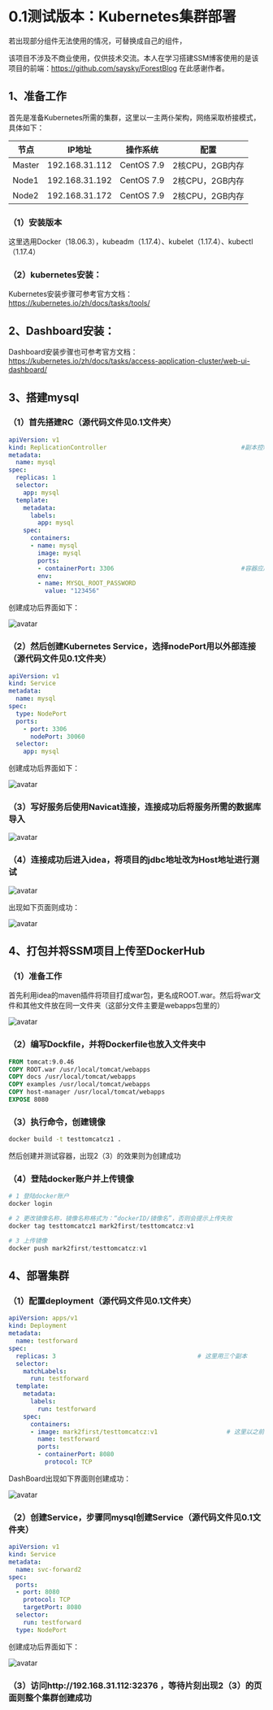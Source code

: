 # 0.1测试版本：Kubernetes集群部署

若出现部分组件无法使用的情况，可替换成自己的组件，

该项目不涉及不商业使用，仅供技术交流。本人在学习搭建SSM博客使用的是该项目的前端：https://github.com/saysky/ForestBlog 在此感谢作者。

## 1、准备工作

首先是准备Kubernetes所需的集群，这里以一主两仆架构，网络采取桥接模式，具体如下：

| 节点   | IP地址         | 操作系统   | 配置            |
| ------ | -------------- | ---------- | --------------- |
| Master | 192.168.31.112 | CentOS 7.9 | 2核CPU，2GB内存 |
| Node1  | 192.168.31.192 | CentOS 7.9 | 2核CPU，2GB内存 |
| Node2  | 192.168.31.172 | CentOS 7.9 | 2核CPU，2GB内存 |

### （1）安装版本

这里选用Docker（18.06.3），kubeadm（1.17.4）、kubelet（1.17.4）、kubectl（1.17.4）

### （2）kubernetes安装：

Kubernetes安装步骤可参考官方文档：https://kubernetes.io/zh/docs/tasks/tools/

## 2、Dashboard安装：

Dashboard安装步骤也可参考官方文档：https://kubernetes.io/zh/docs/tasks/access-application-cluster/web-ui-dashboard/

## 3、搭建mysql

### （1）首先搭建RC（源代码文件见0.1文件夹）

```yaml
apiVersion: v1
kind: ReplicationController										#副本控制器RC
metadata:
  name: mysql																	#RC的名称，全局唯一
spec:
  replicas: 1																	#Pod副本的期待数量
  selector:
    app: mysql																#符合目标的Pod拥有此标签
  template:																		#根据此模版创建Pod的副本
    metadata:
      labels:
        app: mysql														#Pod副本拥有的标签，对应RC的Selector
    spec:
      containers:															#Pod内容器的定义部分
      - name: mysql														#容器的名称
        image: mysql													#容器对应的Docker Image
        ports:
        - containerPort: 3306									#容器应用监听的端口号
        env:																	#注入容器内的环境变量
        - name: MYSQL_ROOT_PASSWORD
          value: "123456"
```

创建成功后界面如下：

![avatar](0.1/pic/image-20220118201822047.png)

### （2）然后创建Kubernetes Service，选择nodePort用以外部连接（源代码文件见0.1文件夹）

```yaml
apiVersion: v1
kind: Service
metadata:
  name: mysql
spec:
  type: NodePort
  ports:
    - port: 3306
      nodePort: 30060
  selector:
    app: mysql
```

创建成功后界面如下：

![avatar](0.1/pic/image-20220118203453890.png)

### （3）写好服务后使用Navicat连接，连接成功后将服务所需的数据库导入

![avatar](0.1/pic/image-20220118203244826.png)

### （4）连接成功后进入idea，将项目的jdbc地址改为Host地址进行测试

![avatar](0.1/pic/image-20220118203259814.png)

出现如下页面则成功：

![avatar](0.1/pic/image-20220118203312650.png)

## 4、打包并将SSM项目上传至DockerHub

### （1）准备工作

首先利用idea的maven插件将项目打成war包，更名成ROOT.war。然后将war文件和其他文件放在同一文件夹（这部分文件主要是webapps包里的）

![avatar](0.1/pic/image-20220118200114711.png)

### （2）编写Dockfile，并将Dockerfile也放入文件夹中

```dockerfile
FROM tomcat:9.0.46
COPY ROOT.war /usr/local/tomcat/webapps
COPY docs /usr/local/tomcat/webapps
COPY examples /usr/local/tomcat/webapps
COPY host-manager /usr/local/tomcat/webapps
EXPOSE 8080
```

### （3）执行命令，创建镜像

```sh
docker build -t testtomcatcz1 .
```

然后创建并测试容器，出现2（3）的效果则为创建成功

### （4）登陆docker账户并上传镜像

```powershell
# 1 登陆docker账户
docker login

# 2 更改镜像名称，镜像名称格式为：“dockerID/镜像名”，否则会提示上传失败
docker tag testtomcatcz1 mark2first/testtomcatcz:v1

# 3 上传镜像
docker push mark2first/testtomcatcz:v1
```

## 4、部署集群

### （1）配置deployment（源代码文件见0.1文件夹）

```yaml
apiVersion: apps/v1
kind: Deployment
metadata:
  name: testforward
spec:
  replicas: 3										# 这里用三个副本
  selector:
    matchLabels:
      run: testforward
  template:
    metadata:
      labels:
        run: testforward
    spec:
      containers:
      - image: mark2first/testtomcatcz:v1					# 这里以之前构建的镜像为例
        name: testforward
        ports:
        - containerPort: 8080
          protocol: TCP
```

DashBoard出现如下界面则创建成功：

![avatar](0.1/pic/image-20220118203408797.png)

### （2）创建Service，步骤同mysql创建Service（源代码文件见0.1文件夹）

```yaml
apiVersion: v1
kind: Service
metadata:
  name: svc-forward2
spec:
  ports:
  - port: 8080
    protocol: TCP
    targetPort: 8080
  selector:
    run: testforward
  type: NodePort
```

创建成功后界面如下：

![avatar](0.1/pic/image-20220118203339519.png)

### （3）访问http://192.168.31.112:32376 ，等待片刻出现2（3）的页面则整个集群创建成功

